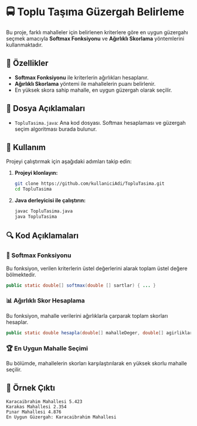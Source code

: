 


# 🚍 Toplu Taşıma Güzergah Belirleme  

Bu proje, farklı mahalleler için belirlenen kriterlere göre en uygun güzergahı seçmek amacıyla **Softmax Fonksiyonu** ve **Ağırlıklı Skorlama** yöntemlerini kullanmaktadır.  

## 📌 Özellikler  
- **Softmax Fonksiyonu** ile kriterlerin ağırlıkları hesaplanır.  
- **Ağırlıklı Skorlama** yöntemi ile mahallelerin puanı belirlenir.  
- En yüksek skora sahip mahalle, en uygun güzergah olarak seçilir.  

## 📂 Dosya Açıklamaları  
- `TopluTasima.java`: Ana kod dosyası. Softmax hesaplaması ve güzergah seçim algoritması burada bulunur.  

## 📜 Kullanım  
Projeyi çalıştırmak için aşağıdaki adımları takip edin:  

1. **Projeyi klonlayın:**  
   ```bash
   git clone https://github.com/kullaniciAdi/TopluTasima.git
   cd TopluTasima
   ```
2. **Java derleyicisi ile çalıştırın:**  
   ```bash
   javac TopluTasima.java
   java TopluTasima
   ```  

## 🔍 Kod Açıklamaları  
### 🧮 Softmax Fonksiyonu  
Bu fonksiyon, verilen kriterlerin üstel değerlerini alarak toplam üstel değere bölmektedir.  
```java
public static double[] softmax(double [] sartlar) { ... }
```  
### 📊 Ağırlıklı Skor Hesaplama  
Bu fonksiyon, mahalle verilerini ağırlıklarla çarparak toplam skorları hesaplar.  
```java
public static double hesapla(double[] mahalleDeger, double[] agirliklar) { ... }
```  
### 🏆 En Uygun Mahalle Seçimi  
Bu bölümde, mahallelerin skorları karşılaştırılarak en yüksek skorlu mahalle seçilir.  

## 🎯 Örnek Çıktı  
```
Karacaibrahim Mahallesi 5.423
Karakas Mahallesi 2.354
Pınar Mahallesi 4.876
En Uygun Güzergah: Karacaibrahim Mahallesi
```  

